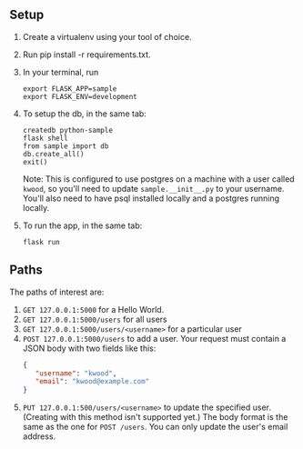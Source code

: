 ## Setup

1. Create a virtualenv using your tool of choice.
2. Run pip install -r requirements.txt.
3. In your terminal, run
    ```shell
    export FLASK_APP=sample
    export FLASK_ENV=development
    ```
4. To setup the db, in the same tab:
   
   ```shell
   createdb python-sample
   flask shell
   from sample import db
   db.create_all()
   exit()
   ```
   
   Note: This is configured to use postgres on a machine with a user called `kwood`, so you'll need to update `sample.__init__.py` to your username. You'll also need to have psql installed locally and a postgres running locally. 
5. To run the app, in the same tab:
   ```shell
   flask run
   ```

## Paths

The paths of interest are:

1. `GET 127.0.0.1:5000` for a Hello World.
2. `GET 127.0.0.1:5000/users` for all users
3. `GET 127.0.0.1:5000/users/<username>` for a particular user
4. `POST 127.0.0.1:5000/users` to add a user. Your request must contain a JSON body with two fields like this:
   ```json
   {
      "username": "kwood",
      "email": "kwood@example.com"
   }
   ```
5. `PUT 127.0.0.1:500/users/<username>` to update the specified user. (Creating with this method isn't supported yet.)
   The body format is the same as the one for `POST /users`. You can only update the user's email address.

